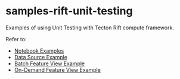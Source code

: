 # samples-rift-unit-testing

Examples of using Unit Testing with Tecton Rift compute framework.

Refer to:
- [Notebook Examples](notebooks)
- [Data Source Example](data_sources/tests/test_orders_snowflake_batch_source.py)
- [Batch Feature View Example](feature_views/tests/test_requester_orders_batch_metrics.py)
- [On-Demand Feature View Example](feature_views/tests/test_calculate_distance.py)
